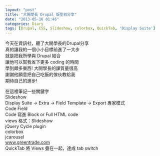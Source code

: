 ```yaml
---
layout: "post"
title: "大開學長 Drupal 版型初分享"
date: "2013-05-16 01:46"
categories: Diary
tags: [Drupal, CSS, Slideshow, colorbox, QuickTab, 'Display Suite']
---
```


今天在資訊社，聽了大開學長的Drupal分享  
真的讓我的一個小小目標前進了一大步  
就是把我所學與 Drupal 結合  
讓他可以幫我省下更多 coding 的時間  
學到頗多東西! 大開學長的課質量很高  
謝謝他願意把自己吃飯的傢伙教給我  
期待自己的進步!  

在這裡筆記一些關鍵字  
Slideshow  
Display Suite -> Extra -> Field Template -> Export 專家模式  
Code Field  
Code 寫進 Block or Full HTML code  
views 格式：Slideshow  
jQuery Cycle plugin  
colorbox  
jcarousel  
www.greentrade.com  
QuickTab 將 Views 疊在一起，達成 tab switch  
